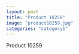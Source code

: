 ```yaml
---
layout: post
title: "Product 10259"
image: "product10259.jpg"
categories: "category1"
---
```

Product 10259
